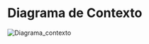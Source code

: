 # Diagrama de Contexto

![Diagrama_contexto](https://github.com/ICEI-PUC-Minas-PMV-SInt/pmv-sint-2023-2-e4-proj-dist-t1-devs-interview/assets/90725686/0891dcc3-d66c-4ffb-aaf2-45b3b957afc5)

